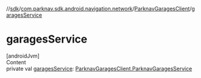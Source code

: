 //[sdk](../../../index.md)/[com.parknav.sdk.android.navigation.network](../index.md)/[ParknavGaragesClient](index.md)/[garagesService](garages-service.md)



# garagesService  
[androidJvm]  
Content  
private val [garagesService](garages-service.md): [ParknavGaragesClient.ParknavGaragesService](-parknav-garages-service/index.md)  



